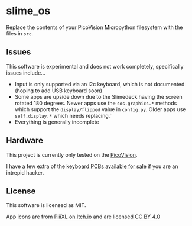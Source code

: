 # slime_os

Replace the contents of your PicoVision Micropython filesystem with the files in `src`.

## Issues

This software is experimental and does not work completely, specifically issues include...

* Input is only supported via an i2c keyboard, which is not documented (hoping to add USB keyboard soon)
* Some apps are upside down due to the Slimedeck having the screen rotated 180 degrees. Newer apps use the `sos.graphics.*` methods which support the `display/flipped` value in `config.py`. Older apps use `self.display.*` which needs replacing.`
* Everything is generally incomplete

## Hardware

This project is currently only tested on the [PicoVision](https://collabs.shop/fca3j3). 

I have a few extra of the [keyboard PCBs available for sale](https://abe.today/products/mcp23017-port-expander-for-xrt500-tv-remote) if you are an intrepid hacker.

## License

This software is licensed as MIT.

App icons are from [PiiiXL on Itch.io](https://piiixl.itch.io/mega-1-bit-icons-bundle) and are licensed [CC BY 4.0](https://creativecommons.org/licenses/by/4.0/deed.en)
